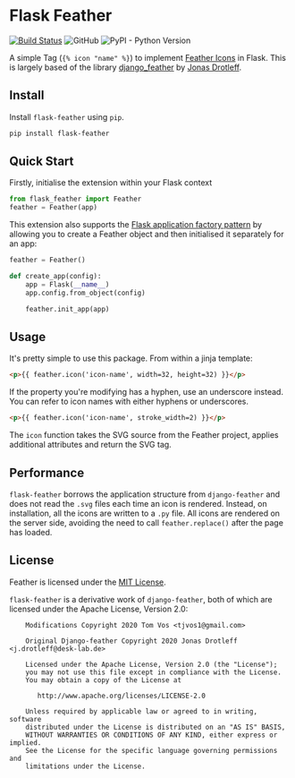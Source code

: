 # Flask Feather

[![Build Status](https://travis-ci.com/TheTomcat/Flask-Feather.svg?branch=main)](https://travis-ci.com/TheTomcat/Flask-Feather)
![GitHub](https://img.shields.io/github/license/TheTomcat/Flask-Feather)
![PyPI - Python Version](https://img.shields.io/pypi/pyversions/flask-feather)

A simple Tag (`{% icon "name" %}`) to implement [Feather Icons](https://feathericons.com) in Flask. This is largely based of the library [django_feather](https://github.com/jnsdrtlf/django-feather) by [Jonas Drotleff](https://github.com/jnsdrtlf/).

## Install

Install `flask-feather` using `pip`.

```bash
pip install flask-feather
```  

## Quick Start

Firstly, initialise the extension within your Flask context

```python
from flask_feather import Feather
feather = Feather(app)
```

This extension also supports the [Flask application factory pattern](http://flask.pocoo.org/docs/latest/patterns/appfactories/) by allowing you to create a Feather object and then initialised it separately for an app:

```python
feather = Feather()

def create_app(config):
    app = Flask(__name__)
    app.config.from_object(config)

    feather.init_app(app)
```

## Usage

It's pretty simple to use this package. From within a jinja template:

```html
<p>{{ feather.icon('icon-name', width=32, height=32) }}</p>
```

If the property you're modifying has a hyphen, use an underscore instead. You can refer to icon names with either hyphens or underscores.

```html
<p>{{ feather.icon('icon-name', stroke_width=2) }}</p>
```

The `icon` function takes the SVG source from the Feather project, applies additional attributes and return the SVG tag.

## Performance

`flask-feather` borrows the application structure from `django-feather` and does not read the `.svg`
files each time an icon is rendered. Instead, on installation, all the icons are written to a `.py` file.
All icons are rendered on the server side, avoiding the need to call `feather.replace()` after the page has loaded.

## License

Feather is licensed under the [MIT License](https://github.com/colebemis/feather/blob/master/LICENSE).

`flask-feather` is a derivative work of `django-feather`, both of which are licensed under the Apache License, Version 2.0:

```license
    Modifications Copyright 2020 Tom Vos <tjvos1@gmail.com>
    
    Original Django-feather Copyright 2020 Jonas Drotleff <j.drotleff@desk-lab.de>
    
    Licensed under the Apache License, Version 2.0 (the "License");
    you may not use this file except in compliance with the License.
    You may obtain a copy of the License at
    
       http://www.apache.org/licenses/LICENSE-2.0
    
    Unless required by applicable law or agreed to in writing, software
    distributed under the License is distributed on an "AS IS" BASIS,
    WITHOUT WARRANTIES OR CONDITIONS OF ANY KIND, either express or implied.
    See the License for the specific language governing permissions and
    limitations under the License.
```
